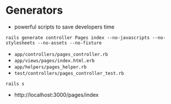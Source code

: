 # Generators
- powerful scripts to save developers time
```
rails generate controller Pages index --no-javascripts --no-stylesheets --no-assets --no-fixture
```
- `app/controllers/pages_controller.rb`
- `app/views/pages/index.html.erb`
- `app/helpers/pages_helper.rb`
- `test/controllers/pages_controller_test.rb`
```
rails s
```
- http://localhost:3000/pages/index
